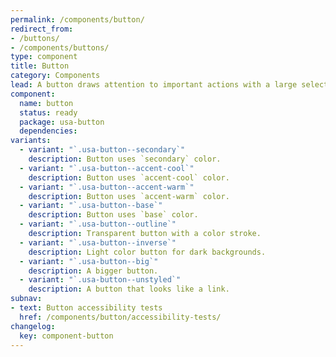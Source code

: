 ```yaml
---
permalink: /components/button/
redirect_from:
- /buttons/
- /components/buttons/
type: component
title: Button
category: Components
lead: A button draws attention to important actions with a large selectable surface.
component:
  name: button
  status: ready
  package: usa-button
  dependencies:
variants:
  - variant: "`.usa-button--secondary`"
    description: Button uses `secondary` color.
  - variant: "`.usa-button--accent-cool`"
    description: Button uses `accent-cool` color.
  - variant: "`.usa-button--accent-warm`"
    description: Button uses `accent-warm` color.
  - variant: "`.usa-button--base`"
    description: Button uses `base` color.
  - variant: "`.usa-button--outline`"
    description: Transparent button with a color stroke.
  - variant: "`.usa-button--inverse`"
    description: Light color button for dark backgrounds.
  - variant: "`.usa-button--big`"
    description: A bigger button.
  - variant: "`.usa-button--unstyled`"
    description: A button that looks like a link.
subnav:
- text: Button accessibility tests
  href: /components/button/accessibility-tests/
changelog:
  key: component-button
---
```

